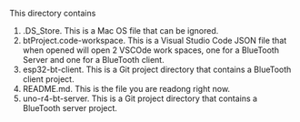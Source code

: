 This directory contains

1. .DS_Store. This is a Mac OS file that can be ignored.
2. btProject.code-workspace. This is a Visual Studio Code JSON file that when opened will open 2 VSCOde work spaces, one for a BlueTooth Server and one for a BlueTooth client.  
3. esp32-bt-client. This is a Git project directory that contains a BlueTooth client project.  
4. README.md. This is the file you are readong right now.
5. uno-r4-bt-server. This is a Git project directory that contains a BlueTooth server project.